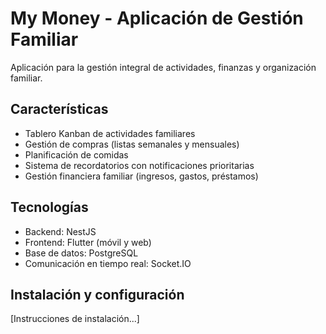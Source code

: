 # My Money - Aplicación de Gestión Familiar

Aplicación para la gestión integral de actividades, finanzas y organización familiar.

## Características
- Tablero Kanban de actividades familiares
- Gestión de compras (listas semanales y mensuales)
- Planificación de comidas
- Sistema de recordatorios con notificaciones prioritarias
- Gestión financiera familiar (ingresos, gastos, préstamos)

## Tecnologías
- Backend: NestJS
- Frontend: Flutter (móvil y web)
- Base de datos: PostgreSQL
- Comunicación en tiempo real: Socket.IO

## Instalación y configuración
[Instrucciones de instalación...]